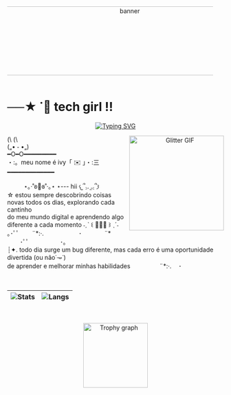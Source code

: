 <p align="center" style="margin:0; padding:0; overflow:hidden;">
  <img
    src="https://blinkies.cafe/b/blinkiesCafe-m8.gif"
    alt="banner"
    style="
      width:120%;
      height:160px;
      object-fit:cover;
      display:block;
      margin-left:-10%;
    "
  />
</p>

<br>

</div>
<h1 align="left">──★ ˙🍓 tech girl !!</h1>

<div align="center" width="100%">
<a href="https://git.io/typing-svg"><img src="https://readme-typing-svg.herokuapp.com?font=Pixely+Sans&size=24&duration=4996&pause=989&color=EE87A6&repeat=false&width=435&lines=welcome+to+my+profile+++%F0%90%94%8C%D5%9E.+.%D5%9E%F0%90%A6%AF" alt="Typing SVG" /></a>

<p align="center">
  <img src="https://i7.glitter-graphics.org/pub/2142/2142437odvdo904nt.gif"
       align="right"
       valign="top"
       width="220"
       alt="Glitter GIF">
<p align="left">(\ (\<br>(„• ֊ •„)<br>━O━O━━━━━━━━━<br>・:。meu nome é ivy「 ✉️ 」・:三<br>━━━━━━━━━━━━━</p>
<p align="left">ㅤㅤㅤ⋆｡‧˚ʚ🍓ɞ˚‧｡⋆ ⋆--- hii 𐔌՞꜆. ̫.꜀՞𐦯 <br>
☆ estou sempre descobrindo coisas novas todos os dias, explorando cada cantinho <br>do meu  mundo digital e aprendendo algo diferente a cada momento ˗ˏˋ ꒰ 🍓🍒🍄 ꒱ ˎˊ˗
<br>｡･ﾟﾟ   ㅤㅤ¨*:·.ㅤㅤㅤㅤㅤㅤ   ･　ㅤㅤㅤ¨*ㅤㅤㅤㅤㅤ   ･ﾟﾟ     ㅤㅤㅤㅤㅤ    ･｡<br>┊✦. todo dia surge um bug diferente, mas cada erro é uma oportunidade divertida (ou não˙𐃷˙)<br> de aprender e melhorar minhas habilidades  ㅤㅤㅤㅤㅤ¨*:·.ㅤ   ･　</p>


<br>

| ![Stats](https://github-readme-stats.vercel.app/api?username=IvyDias&show_icons=true&include_all_commits=true&count_private=true&theme=dracula&hide_border=false) | ![Langs](https://github-readme-stats.vercel.app/api/top-langs?username=IvyDias&layout=compact&langs_count=5&theme=dracula&hide_border=false) |
|---|---|
<br>
<p align="center">
  <img src="https://github-profile-trophy.vercel.app/?username=IvyDias&theme=dracula&row=1&column=-1&margin-w=8&margin-h=8&no-bg=false&no-frame=false" height="150" alt="Trophy graph" />
</p>




